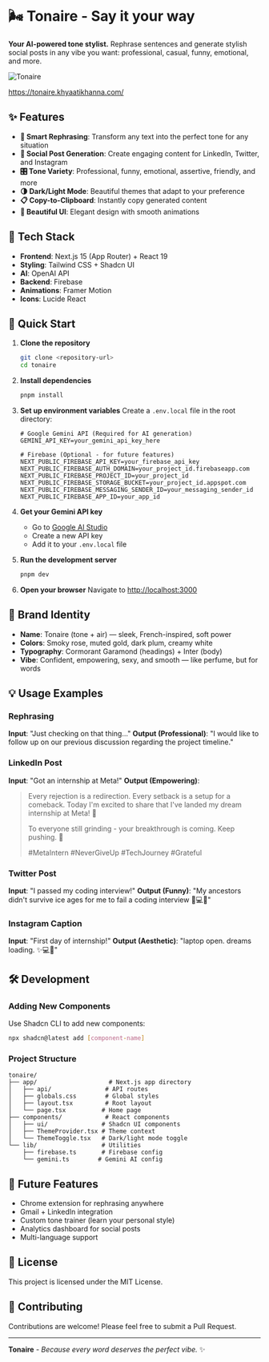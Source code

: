 # 🌬️ Tonaire - Say it your way

**Your AI-powered tone stylist.** Rephrase sentences and generate stylish social posts in any vibe you want: professional, casual, funny, emotional, and more.

![Tonaire](https://img.shields.io/badge/Tonaire-AI%20Tone%20Stylist-purple?style=for-the-badge)

https://tonaire.khyaatikhanna.com/

## ✨ Features

- **🔄 Smart Rephrasing**: Transform any text into the perfect tone for any situation
- **📝 Social Post Generation**: Create engaging content for LinkedIn, Twitter, and Instagram
- **🎛️ Tone Variety**: Professional, funny, emotional, assertive, friendly, and more
- **🌗 Dark/Light Mode**: Beautiful themes that adapt to your preference
- **📋 Copy-to-Clipboard**: Instantly copy generated content
- **🎨 Beautiful UI**: Elegant design with smooth animations

## 🧱 Tech Stack

- **Frontend**: Next.js 15 (App Router) + React 19
- **Styling**: Tailwind CSS + Shadcn UI
- **AI**: OpenAI API
- **Backend**: Firebase
- **Animations**: Framer Motion
- **Icons**: Lucide React

## 🚀 Quick Start

1. **Clone the repository**

   ```bash
   git clone <repository-url>
   cd tonaire
   ```

2. **Install dependencies**

   ```bash
   pnpm install
   ```

3. **Set up environment variables**
   Create a `.env.local` file in the root directory:

   ```env
   # Google Gemini API (Required for AI generation)
   GEMINI_API_KEY=your_gemini_api_key_here

   # Firebase (Optional - for future features)
   NEXT_PUBLIC_FIREBASE_API_KEY=your_firebase_api_key
   NEXT_PUBLIC_FIREBASE_AUTH_DOMAIN=your_project_id.firebaseapp.com
   NEXT_PUBLIC_FIREBASE_PROJECT_ID=your_project_id
   NEXT_PUBLIC_FIREBASE_STORAGE_BUCKET=your_project_id.appspot.com
   NEXT_PUBLIC_FIREBASE_MESSAGING_SENDER_ID=your_messaging_sender_id
   NEXT_PUBLIC_FIREBASE_APP_ID=your_app_id
   ```

4. **Get your Gemini API key**

   - Go to [Google AI Studio](https://makersuite.google.com/app/apikey)
   - Create a new API key
   - Add it to your `.env.local` file

5. **Run the development server**

   ```bash
   pnpm dev
   ```

6. **Open your browser**
   Navigate to [http://localhost:3000](http://localhost:3000)

## 🎨 Brand Identity

- **Name**: Tonaire (tone + air) — sleek, French-inspired, soft power
- **Colors**: Smoky rose, muted gold, dark plum, creamy white
- **Typography**: Cormorant Garamond (headings) + Inter (body)
- **Vibe**: Confident, empowering, sexy, and smooth — like perfume, but for words

## 💡 Usage Examples

### Rephrasing

**Input**: "Just checking on that thing..."
**Output (Professional)**: "I would like to follow up on our previous discussion regarding the project timeline."

### LinkedIn Post

**Input**: "Got an internship at Meta!"
**Output (Empowering)**:

> Every rejection is a redirection. Every setback is a setup for a comeback. Today I'm excited to share that I've landed my dream internship at Meta! 🚀
>
> To everyone still grinding - your breakthrough is coming. Keep pushing. 💪
>
> #MetaIntern #NeverGiveUp #TechJourney #Grateful

### Twitter Post

**Input**: "I passed my coding interview!"
**Output (Funny)**: "My ancestors didn't survive ice ages for me to fail a coding interview 😤💻✅"

### Instagram Caption

**Input**: "First day of internship!"
**Output (Aesthetic)**: "laptop open. dreams loading. ✨💻🤍"

## 🛠️ Development

### Adding New Components

Use Shadcn CLI to add new components:

```bash
npx shadcn@latest add [component-name]
```

### Project Structure

```
tonaire/
├── app/                    # Next.js app directory
│   ├── api/               # API routes
│   ├── globals.css        # Global styles
│   ├── layout.tsx         # Root layout
│   └── page.tsx          # Home page
├── components/            # React components
│   ├── ui/               # Shadcn UI components
│   ├── ThemeProvider.tsx # Theme context
│   └── ThemeToggle.tsx   # Dark/light mode toggle
└── lib/                  # Utilities
    ├── firebase.ts       # Firebase config
    └── gemini.ts        # Gemini AI config
```

## 🌟 Future Features

- Chrome extension for rephrasing anywhere
- Gmail + LinkedIn integration
- Custom tone trainer (learn your personal style)
- Analytics dashboard for social posts
- Multi-language support

## 📄 License

This project is licensed under the MIT License.

## 💝 Contributing

Contributions are welcome! Please feel free to submit a Pull Request.

---

**Tonaire** - _Because every word deserves the perfect vibe._ ✨
